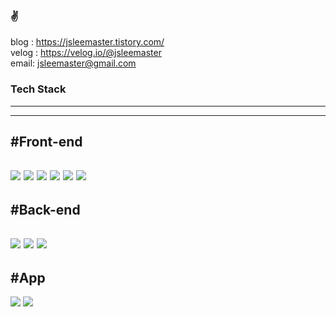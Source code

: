 ### ✌
blog : https://jsleemaster.tistory.com/
<br/>
velog : https://velog.io/@jsleemaster
<br/>
email: jsleemaster@gmail.com 

### Tech Stack
----
---
#Front-end
----
<a href="https://developer.mozilla.org/ko/docs/Web/JavaScript" rel="noreferrer noopener"><img src="https://img.shields.io/badge/Javascript-yellow?style=flat-square&logo=JavaScript&logoColor=#F7DF1E"/></a>
<a href="https://ko.reactjs.org/"><img src="https://img.shields.io/badge/React-blue?style=flat-square&logo=React&logoColor=#61DAFB"/></a>
<a href="https://vuejs.org/" ><img src="https://img.shields.io/badge/Vue-green?style=flat-square&logo=Vue.js&logoColor=#4FC08D"/></a>
<img src="https://img.shields.io/badge/HTML5-red?style=flat-square&logo=HTML5&logoColor=#E34F26"/>
<img src="https://img.shields.io/badge/CSS3-blue?style=flat-square&logo=CSS3&logoColor=#1572B6"/>
<img src="https://img.shields.io/badge/PHP-purple?style=flat-square&logo=PHP&logoColor=#777BB4"/>
---
#Back-end
----
<a href='https://nodejs.org/ko/'><img src="https://img.shields.io/badge/Node.js-green?style=flat-square&logo=Node.js&logoColor=#339933"/></a>
<a href='https://expressjs.com/ko/'><img src="https://img.shields.io/badge/Express-black?style=flat-square&logo=Express&logoColor=#000000"/></a>
<a href='https://www.mysql.com/'><img src ="https://img.shields.io/badge/Mysql-white?&style=flat-square&logo=Mysql&logoColor=#ffffff"/></a>
---
#App
----
<a href='https://flutter.dev/?gclid=Cj0KCQiAqvaNBhDLARIsAH1Pq51xoXEKjJxlPIUeQUDr1qBWHYbwcOghZI9DR1WHgZ_3p8sd3y9MEeoaAseyEALw_wcB&gclsrc=aw.ds'><img src ="https://img.shields.io/badge/Flutter-blue?&style=flat-square&logo=Flutter&logoColor=#ffffff"/></a>
<a href='https://reactnative.dev/'><img src ="https://img.shields.io/badge/ReactNative-blue?&style=flat-square&logo=React&logoColor=#ffffff"/></a>
